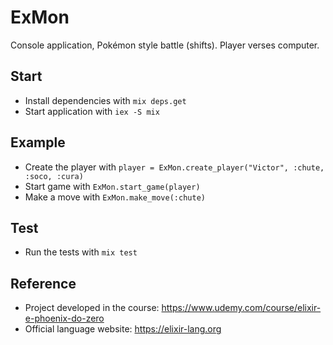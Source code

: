 # ExMon

Console application, Pokémon style battle (shifts). Player verses computer.

## Start

  * Install dependencies with `mix deps.get`
  * Start application with `iex -S mix`

## Example

  * Create the player with `player = ExMon.create_player("Victor", :chute, :soco, :cura)`
  * Start game with `ExMon.start_game(player)`
  * Make a move with `ExMon.make_move(:chute)`

## Test

  * Run the tests with `mix test`

## Reference

  * Project developed in the course: https://www.udemy.com/course/elixir-e-phoenix-do-zero
  * Official language website: https://elixir-lang.org
